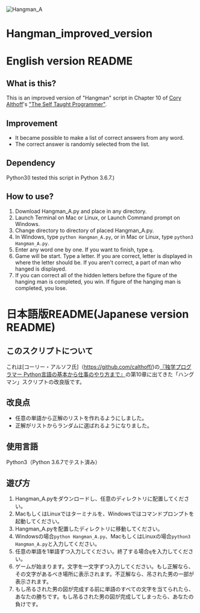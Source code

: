 ![Hangman_A](https://user-images.githubusercontent.com/44745901/58367062-4e86ab00-7f15-11e9-8bce-cf60829d89a2.gif)
# Hangman_improved_version

# English version README

## What is this?
This is an improved version of "Hangman" script in Chapter 10 of [Cory Althoff](https://github.com/calthoff/)'s ["The Self Taught Programmer"](https://www.theselftaughtprogrammer.io/optin/).

## Improvement
- It became possible to make a list of correct answers from any word.
- The correct answer is randomly selected from the list.

## Dependency
Python3(I tested this script in Python 3.6.7.)

## How to use?
1. Download Hangman_A.py and place in any directory.
2. Launch Terminal on Mac or Linux, or Launch Command prompt on Windows.
3. Change directory to directory of placed Hangman_A.py.
4. In Windows, type `python Hangman_A.py`, or in Mac or Linux, type `python3 Hangman_A.py`.
5. Enter any word one by one. If you want to finish, type `q`.
6. Game will be start. Type a letter. If you are correct, letter is displayed in where the letter should be. If you aren't correct, a part of man who hanged is displayed.
7. If you can correct all of the hidden letters before the figure of the hanging man is completed, you win. If figure of the hanging man is completed, you lose.

# 日本語版README(Japanese version README)

## このスクリプトについて
これは[コーリー・アルソフ氏]（https://github.com/calthoff/)の[『独学プログラマー Python言語の基本から仕事のやり方まで』](https://www.amazon.co.jp/%E7%8B%AC%E5%AD%A6%E3%83%97%E3%83%AD%E3%82%B0%E3%83%A9%E3%83%9E%E3%83%BC-Python%E8%A8%80%E8%AA%9E%E3%81%AE%E5%9F%BA%E6%9C%AC%E3%81%8B%E3%82%89%E4%BB%95%E4%BA%8B%E3%81%AE%E3%82%84%E3%82%8A%E6%96%B9%E3%81%BE%E3%81%A7-%E3%82%B3%E3%83%BC%E3%83%AA%E3%83%BC%E3%83%BB%E3%82%A2%E3%83%AB%E3%82%BD%E3%83%95/dp/4822292274/)の第10章に出てきた「ハングマン」スクリプトの改良版です。

## 改良点
- 任意の単語から正解のリストを作れるようにしました。
- 正解がリストからランダムに選ばれるようになりました。

## 使用言語
Python3（Python 3.6.7でテスト済み）

## 遊び方
1. Hangman_A.pyをダウンロードし、任意のディレクトリに配置してください。
2. MacもしくはLinuxではターミナルを、Windowsではコマンドプロンプトを起動してください。
3. Hangman_A.pyを配置したディレクトリに移動してください。
4. Windowsの場合`python Hangman_A.py`、MacもしくはLinuxの場合`python3 Hangman_A.py`と入力してください。
5. 任意の単語を1単語ずつ入力してください。終了する場合`q`を入力してください。
6. ゲームが始まります。文字を一文字ずつ入力してください。もし正解なら、その文字があるべき場所に表示されます。不正解なら、吊された男の一部が表示されます。
7. もし吊るされた男の図が完成する前に単語のすべての文字を当てられたら、あなたの勝ちです。もし吊るされた男の図が完成してしまったら、あなたの負けです。
